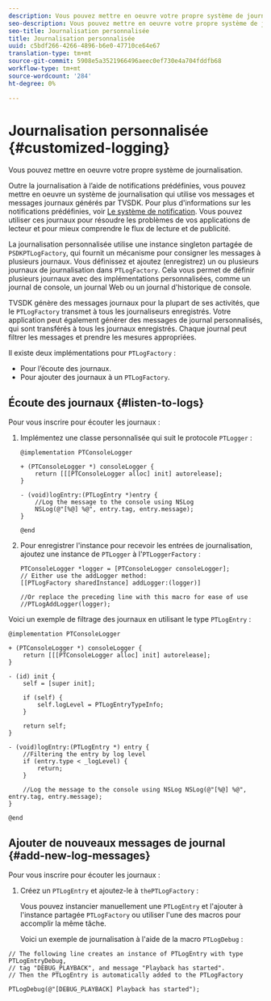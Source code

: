 ```yaml
---
description: Vous pouvez mettre en oeuvre votre propre système de journalisation.
seo-description: Vous pouvez mettre en oeuvre votre propre système de journalisation.
seo-title: Journalisation personnalisée
title: Journalisation personnalisée
uuid: c5bdf266-4266-4896-b6e0-47710ce64e67
translation-type: tm+mt
source-git-commit: 5908e5a3521966496aeec0ef730e4a704fddfb68
workflow-type: tm+mt
source-wordcount: '284'
ht-degree: 0%

---
```



# Journalisation personnalisée {#customized-logging}

Vous pouvez mettre en oeuvre votre propre système de journalisation.

Outre la journalisation à l’aide de notifications prédéfinies, vous pouvez mettre en oeuvre un système de journalisation qui utilise vos messages et messages journaux générés par TVSDK. Pour plus d&#39;informations sur les notifications prédéfinies, voir [Le système de notification](../c-psdk-ios-1.4-notification-system/c-psdk-ios-1.4-notification-system.md). Vous pouvez utiliser ces journaux pour résoudre les problèmes de vos applications de lecteur et pour mieux comprendre le flux de lecture et de publicité.

La journalisation personnalisée utilise une instance singleton partagée de `PSDKPTLogFactory`, qui fournit un mécanisme pour consigner les messages à plusieurs journaux. Vous définissez et ajoutez (enregistrez) un ou plusieurs journaux de journalisation dans `PTLogFactory`. Cela vous permet de définir plusieurs journaux avec des implémentations personnalisées, comme un journal de console, un journal Web ou un journal d&#39;historique de console.

TVSDK génère des messages journaux pour la plupart de ses activités, que le `PTLogFactory` transmet à tous les journaliseurs enregistrés. Votre application peut également générer des messages de journal personnalisés, qui sont transférés à tous les journaux enregistrés. Chaque journal peut filtrer les messages et prendre les mesures appropriées.

Il existe deux implémentations pour `PTLogFactory` :

* Pour l’écoute des journaux.
* Pour ajouter des journaux à un `PTLogFactory`.

## Écoute des journaux {#listen-to-logs}

Pour vous inscrire pour écouter les journaux :
1. Implémentez une classe personnalisée qui suit le protocole `PTLogger` :

   ```
   @implementation PTConsoleLogger 
   
   + (PTConsoleLogger *) consoleLogger { 
       return [[[PTConsoleLogger alloc] init] autorelease]; 
   } 
   
   - (void)logEntry:(PTLogEntry *)entry { 
       //Log the message to the console using NSLog  
       NSLog(@"[%@] %@", entry.tag, entry.message); 
   } 
   
   @end
   ```

1. Pour enregistrer l&#39;instance pour recevoir les entrées de journalisation, ajoutez une instance de `PTLogger` à l&#39;`PTLoggerFactory` :

   ```
   PTConsoleLogger *logger = [PTConsoleLogger consoleLogger]; 
   // Either use the addLogger method: 
   [[PTLogFactory sharedInstance] addLogger:(logger)] 
   
   //Or replace the preceding line with this macro for ease of use 
   //PTLogAddLogger(logger); 
   ```

<!--<a id="example_3738B5A8B4C048D28695E62297CF39E3"></a>-->

Voici un exemple de filtrage des journaux en utilisant le type `PTLogEntry` :

```
@implementation PTConsoleLogger 
 
+ (PTConsoleLogger *) consoleLogger { 
    return [[[PTConsoleLogger alloc] init] autorelease]; 
} 
 
- (id) init { 
    self = [super init]; 
 
    if (self) { 
        self.logLevel = PTLogEntryTypeInfo; 
    } 
 
    return self; 
} 
 
- (void)logEntry:(PTLogEntry *) entry { 
    //Filtering the entry by log level  
    if (entry.type < _logLevel) { 
        return; 
    } 
 
    //Log the message to the console using NSLog NSLog(@"[%@] %@", entry.tag, entry.message); 
} 
 
@end
```

## Ajouter de nouveaux messages de journal {#add-new-log-messages}

Pour vous inscrire pour écouter les journaux :
1. Créez un `PTLogEntry` et ajoutez-le à `thePTLogFactory` :

   Vous pouvez instancier manuellement une `PTLogEntry` et l&#39;ajouter à l&#39;instance partagée `PTLogFactory` ou utiliser l&#39;une des macros pour accomplir la même tâche.

   Voici un exemple de journalisation à l&#39;aide de la macro `PTLogDebug` :

<!--<a id="example_F014436E1686468F941F4EBD1A21B18E"></a>-->

```
// The following line creates an instance of PTLogEntry with type PTLogEntryDebug, 
// tag "DEBUG_PLAYBACK", and message "Playback has started". 
// Then the PTLogEntry is automatically added to the PTLogFactory  
 
PTLogDebug(@"[DEBUG_PLAYBACK] Playback has started");
```
